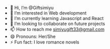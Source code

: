 - 👋 Hi, I’m @Giftsimiyu
- 👀 I’m interested in Web development
- 🌱 I’m currently learning Javascript and React
- 💞️ I’m looking to collaborate on future projects
- 📫 How to reach me simiyugift33@gmail.com
- 😄 Pronouns: Her/She
- ⚡ Fun fact: I love romance novels

<!---
Giftsimiyu/Giftsimiyu is a ✨ special ✨ repository because its `README.md` (this file) appears on your GitHub profile.
You can click the Preview link to take a look at your changes.
--->
